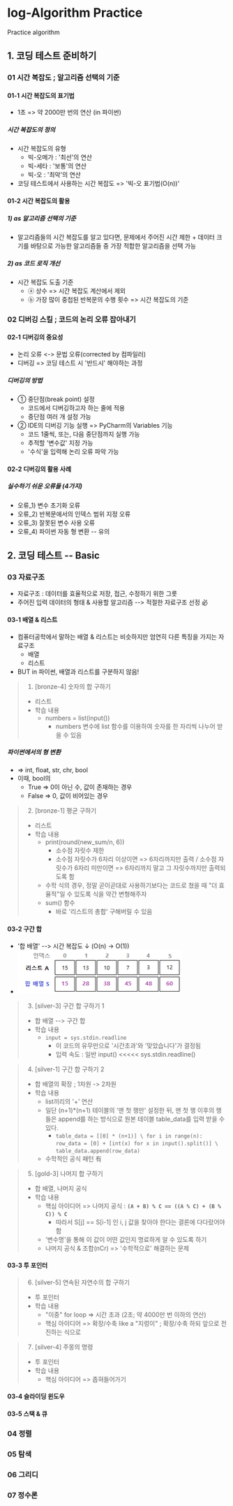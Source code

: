 # log-Algorithm Practice
Practice algorithm

## 1. 코딩 테스트 준비하기

### 01 시간 복잡도 ; 알고리즘 선택의 기준

#### 01-1 시간 복잡도의 표기법
- 1초 => 약 2000만 번의 연산 (in 파이썬)
##### 시간 복잡도의 정의
- 시간 복잡도의 유형
    - 빅-오메가 : '최선'의 연산
    - 빅-세타 : '보통'의 연산
    - 빅-오 : '최악'의 연산
- 코딩 테스트에서 사용하는 시간 복잡도 => '빅-오 표기법(O(n))'

#### 01-2 시간 복잡도의 활용
##### 1) as 알고리즘 선택의 기준
- 알고리즘들의 시간 복잡도를 알고 있다면, 문제에서 주어진 시간 제한 + 데이터 크기를 바탕으로 가능한 알고리즘들 중 가장 적합한 알고리즘을 선택 가능
##### 2) as 코드 로직 개선
- 시간 복잡도 도출 기준
    - ⓐ 상수 => 시간 복잡도 계산에서 제외
    - ⓑ 가장 많이 중첩된 반복문의 수행 횟수 => 시간 복잡도의 기준

### 02 디버깅 스킬 ; 코드의 논리 오류 잡아내기

#### 02-1 디버깅의 중요성
- 논리 오류 <-> 문법 오류(corrected by 컴파일러)
- 디버깅 => 코딩 테스트 시 '반드시' 해야하는 과정
##### 디버깅의 방법
- ① 중단점(break point) 설정
  - 코드에서 디버깅하고자 하는 줄에 적용
  - 중단점 여러 개 설정 가능
- ② IDE의 디버깅 기능 실행 => PyCharm의 Variables 기능
  - 코드 1줄씩, 또는, 다음 중단점까지 실행 가능
  - 추적할 '변수값' 지정 가능
  - '수식'을 입력해 논리 오류 파악 가능

#### 02-2 디버깅의 활용 사례
##### 실수하기 쉬운 오류들 (4가지)
- 오류_1) 변수 초기화 오류
- 오류_2) 반복문에서의 인덱스 범위 지정 오류
- 오류_3) 잘못된 변수 사용 오류
- 오류_4) 파이썬 자동 형 변환 -- 유의

## 2. 코딩 테스트 -- Basic

### 03 자료구조
- 자료구조 : 데이터를 효율적으로 저장, 접근, 수정하기 위한 그릇
- 주어진 입력 데이터의 형태 & 사용할 알고리즘 --> 적절한 자료구조 선정 必

#### 03-1 배열 & 리스트
- 컴퓨터공학에서 말하는 배열 & 리스트는 비슷하지만 엄연히 다른 특징을 가지는 자료구조
  - 배열
  - 리스트
- BUT in 파이썬, 배열과 리스트를 구분하지 않음!

> 001. [bronze-4] 숫자의 합 구하기
> - 리스트
> - 학습 내용
>   - numbers = list(input())
>     - numbers 변수에 list 함수를 이용하여 숫자를 한 자리씩 나누어 받을 수 있음

##### 파이썬에서의 형 변환
- => int, float, str, chr, bool
- 이때, bool의
  - True => 0이 아닌 수, 값이 존재하는 경우
  - False => 0, 값이 비어있는 경우

> 002. [bronze-1] 평균 구하기
> - 리스트
> - 학습 내용
>   - print(round(new_sum/n, 6))
>     - 소수점 자릿수 제한
>     - 소수점 자릿수가 6자리 이상이면 => 6자리까지만 출력 / 소수점 자릿수가 6자리 미만이면 => 6자리까지 말고 그 자릿수까지만 출력되도록 함
>   - 수학 식의 경우, 정말 곧이곧대로 사용하기보다는 코드로 쳤을 때 "더 효율적"일 수 있도록 식을 약간 변형해주자
>   - sum() 함수
>     - 바로 '리스트의 총합' 구해버릴 수 있음

#### 03-2 구간 합
- '합 배열' --> 시간 복잡도 ↓ (O(n) -> O(1))
- ![img_1.png](img_1.png)

> 003. [silver-3] 구간 합 구하기 1
> - 합 배열 --> 구간 합
> - 학습 내용
>   - `input = sys.stdin.readline`
>     - 이 코드의 유무만으로 '시간초과'와 '맞았습니다'가 결정됨
>     - 입력 속도 : 일반 input() <<<<< sys.stdin.readline()

> 004. [silver-1] 구간 합 구하기 2
> - 합 배열의 확장 ; 1차원 -> 2차원
> - 학습 내용
>   - list끼리의 '+' 연산
>   - 일단 (n+1)*(n+1) 테이블의 '맨 첫 행만' 설정한 뒤, 맨 첫 행 이후의 행들은 append를 하는 방식으로 원본 테이블 table_data를 입력 받을 수 있다.
>     - `table_data = [[0] * (n+1)] \
for i in range(n): row_data = [0] + [int(x) for x in input().split()] \
table_data.append(row_data)`
>   - 수학적인 공식 패턴 有

> 005. [gold-3] 나머지 합 구하기
> - 합 배열, 나머지 공식
> - 학습 내용
>   - 핵심 아이디어 => 나머지 공식 : **`(A + B) % C == ((A % C) + (B % C)) % C`**
>     - 따라서 S[j] == S[i-1] 인 i, j 값을 찾아야 한다는 결론에 다다랐어야 함
>   - '변수명'을 통해 이 값이 어떤 값인지 명료하게 알 수 있도록 하기
>   - 나머지 공식 & 조합(nCr) => '수학적으로' 해결하는 문제


#### 03-3 투 포인터

> 006. [silver-5] 연속된 자연수의 합 구하기
> - 투 포인터
> - 학습 내용
>   - "이중" for loop => 시간 초과 (2초; 약 4000만 번 이하의 연산)
>   - 핵심 아이디어 => 확장/수축 like a "지렁이" ; 확장/수축 하되 앞으로 전진하는 식으로

> 007. [silver-4] 주몽의 명령
> - 투 포인터
> - 학습 내용
>   - 핵심 아이디어 => 좁혀들어가기


#### 03-4 슬라이딩 윈도우
#### 03-5 스택 & 큐

### 04 정렬

### 05 탐색

### 06 그리디

### 07 정수론
